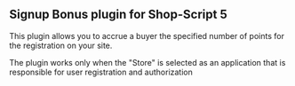 ## Signup Bonus plugin for Shop-Script 5

This plugin allows you to accrue a buyer the specified number of points for the
registration on your site.

The plugin works only when the "Store" is selected as an application that is
responsible for user registration and authorization
